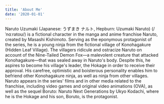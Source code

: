 ```yaml
---
title: 'About Me'
date: '2020-01-01'
---
```


Naruto Uzumaki (Japanese: うずまき ナルト, Hepburn: Uzumaki Naruto) (/ˈnɑːrətoʊ/) is
         a fictional character in the manga and anime franchise Naruto, created by Masashi Kishimoto. 
         Serving as the eponymous protagonist of the series, he is a young ninja from the fictional village of Konohagakure (Hidden Leaf Village). The villagers ridicule and ostracize Naruto on account of the Nine-Tailed Demon Fox—a malevolent creature that attacked Konohagakure—that was sealed away in Naruto's body. Despite this, he aspires to become his village's leader, the Hokage in order to receive their approval. His carefree, optimistic and boisterous personality enables him to befriend other Konohagakure ninja, as well as ninja from other villages. Naruto appears in the series' films and in other media related to the franchise, including video games and original video animations (OVA), as well as the sequel Boruto: Naruto Next Generations by Ukyo Kodachi, where he is the Hokage and his son, Boruto, is the protagonist.

